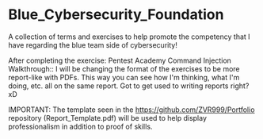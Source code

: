 # Blue_Cybersecurity_Foundation

A collection of terms and exercises to help promote the competency that I have regarding the blue team side of cybersecurity!


After completing the exercise: Pentest Academy Command Injection Walkthrough:: I will be changing the format of the exercises to be more report-like with PDFs. This way you can see how I'm thinking, what I'm doing, etc. all on the same report. Got to get used to writing reports right? xD


IMPORTANT: The template seen in the https://github.com/ZVR999/Portfolio repository (Report_Template.pdf) will be used to help display professionalism in addition to proof of skills.

